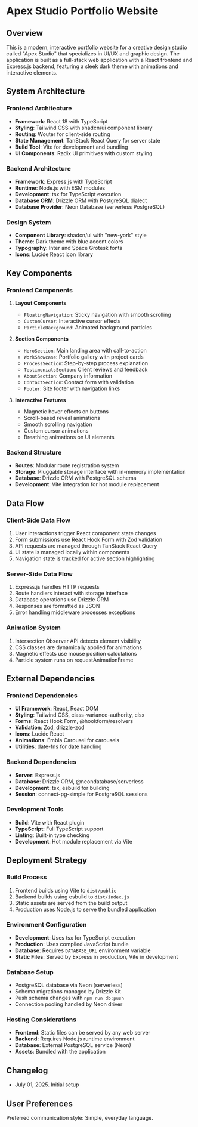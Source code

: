 # Apex Studio Portfolio Website

## Overview

This is a modern, interactive portfolio website for a creative design studio called "Apex Studio" that specializes in UI/UX and graphic design. The application is built as a full-stack web application with a React frontend and Express.js backend, featuring a sleek dark theme with animations and interactive elements.

## System Architecture

### Frontend Architecture
- **Framework**: React 18 with TypeScript
- **Styling**: Tailwind CSS with shadcn/ui component library
- **Routing**: Wouter for client-side routing
- **State Management**: TanStack React Query for server state
- **Build Tool**: Vite for development and bundling
- **UI Components**: Radix UI primitives with custom styling

### Backend Architecture
- **Framework**: Express.js with TypeScript
- **Runtime**: Node.js with ESM modules
- **Development**: tsx for TypeScript execution
- **Database ORM**: Drizzle ORM with PostgreSQL dialect
- **Database Provider**: Neon Database (serverless PostgreSQL)

### Design System
- **Component Library**: shadcn/ui with "new-york" style
- **Theme**: Dark theme with blue accent colors
- **Typography**: Inter and Space Grotesk fonts
- **Icons**: Lucide React icon library

## Key Components

### Frontend Components
1. **Layout Components**
   - `FloatingNavigation`: Sticky navigation with smooth scrolling
   - `CustomCursor`: Interactive cursor effects
   - `ParticleBackground`: Animated background particles

2. **Section Components**
   - `HeroSection`: Main landing area with call-to-action
   - `WorkShowcase`: Portfolio gallery with project cards
   - `ProcessSection`: Step-by-step process explanation
   - `TestimonialsSection`: Client reviews and feedback
   - `AboutSection`: Company information
   - `ContactSection`: Contact form with validation
   - `Footer`: Site footer with navigation links

3. **Interactive Features**
   - Magnetic hover effects on buttons
   - Scroll-based reveal animations
   - Smooth scrolling navigation
   - Custom cursor animations
   - Breathing animations on UI elements

### Backend Structure
- **Routes**: Modular route registration system
- **Storage**: Pluggable storage interface with in-memory implementation
- **Database**: Drizzle ORM with PostgreSQL schema
- **Development**: Vite integration for hot module replacement

## Data Flow

### Client-Side Data Flow
1. User interactions trigger React component state changes
2. Form submissions use React Hook Form with Zod validation
3. API requests are managed through TanStack React Query
4. UI state is managed locally within components
5. Navigation state is tracked for active section highlighting

### Server-Side Data Flow
1. Express.js handles HTTP requests
2. Route handlers interact with storage interface
3. Database operations use Drizzle ORM
4. Responses are formatted as JSON
5. Error handling middleware processes exceptions

### Animation System
1. Intersection Observer API detects element visibility
2. CSS classes are dynamically applied for animations
3. Magnetic effects use mouse position calculations
4. Particle system runs on requestAnimationFrame

## External Dependencies

### Frontend Dependencies
- **UI Framework**: React, React DOM
- **Styling**: Tailwind CSS, class-variance-authority, clsx
- **Forms**: React Hook Form, @hookform/resolvers
- **Validation**: Zod, drizzle-zod
- **Icons**: Lucide React
- **Animations**: Embla Carousel for carousels
- **Utilities**: date-fns for date handling

### Backend Dependencies
- **Server**: Express.js
- **Database**: Drizzle ORM, @neondatabase/serverless
- **Development**: tsx, esbuild for building
- **Session**: connect-pg-simple for PostgreSQL sessions

### Development Tools
- **Build**: Vite with React plugin
- **TypeScript**: Full TypeScript support
- **Linting**: Built-in type checking
- **Development**: Hot module replacement via Vite

## Deployment Strategy

### Build Process
1. Frontend builds using Vite to `dist/public`
2. Backend builds using esbuild to `dist/index.js`
3. Static assets are served from the build output
4. Production uses Node.js to serve the bundled application

### Environment Configuration
- **Development**: Uses tsx for TypeScript execution
- **Production**: Uses compiled JavaScript bundle
- **Database**: Requires `DATABASE_URL` environment variable
- **Static Files**: Served by Express in production, Vite in development

### Database Setup
- PostgreSQL database via Neon (serverless)
- Schema migrations managed by Drizzle Kit
- Push schema changes with `npm run db:push`
- Connection pooling handled by Neon driver

### Hosting Considerations
- **Frontend**: Static files can be served by any web server
- **Backend**: Requires Node.js runtime environment
- **Database**: External PostgreSQL service (Neon)
- **Assets**: Bundled with the application

## Changelog
- July 01, 2025. Initial setup

## User Preferences

Preferred communication style: Simple, everyday language.